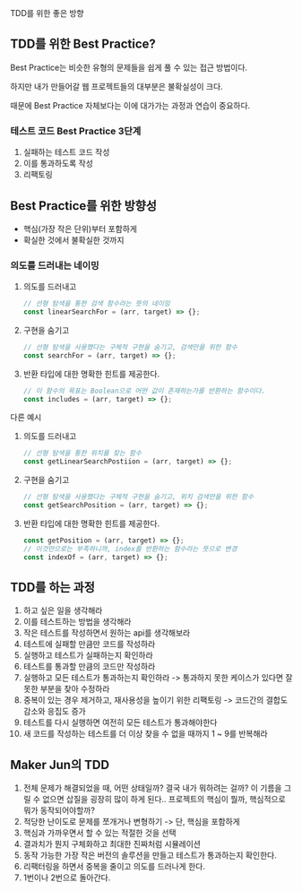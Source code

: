 TDD를 위한 좋은 방향

## TDD를 위한 Best Practice?

Best Practice는 비슷한 유형의 문제들을 쉽게 풀 수 있는 접근 방법이다.

하지만 내가 만들어갈 웹 프로젝트들의 대부분은 불확실성이 크다.

때문에 Best Practice 자체보다는 이에 대가가는 과정과 연습이 중요하다.

### 테스트 코드 Best Practice 3단계

1. 실패하는 테스트 코드 작성
2. 이를 통과하도록 작성
3. 리팩토링

## Best Practice를 위한 방향성

- 핵심(가장 작은 단위)부터 포함하게
- 확실한 것에서 불확실한 것까지

### 의도를 드러내는 네이밍

1. 의도를 드러내고
   ```js
   // 선형 탐색을 통한 검색 함수라는 뜻의 네이밍
   const linearSearchFor = (arr, target) => {};
   ```
2. 구현을 숨기고
   ```js
   // 선형 탐색을 사용했다는 구체적 구현을 숨기고, 검색만을 위한 함수
   const searchFor = (arr, target) => {};
   ```
3. 반환 타입에 대한 명확한 힌트를 제공한다.
   ```js
   // 이 함수의 목표는 Boolean으로 어떤 값이 존재하는가를 반환하는 함수이다.
   const includes = (arr, target) => {};
   ```

다른 예시

1. 의도를 드러내고
   ```js
   // 선형 탐색을 통한 위치를 찾는 함수
   const getLinearSearchPostiion = (arr, target) => {};
   ```
2. 구현을 숨기고
   ```js
   // 선형 탐색을 사용했다는 구체적 구현을 숨기고, 위치 검색만을 위한 함수
   const getSearchPosition = (arr, target) => {};
   ```
3. 반환 타입에 대한 명확한 힌트를 제공한다.
   ```js
   const getPosition = (arr, target) => {};
   // 이것만으로는 부족하니까, index를 반환하는 함수라는 뜻으로 변경
   const indexOf = (arr, target) => {};
   ```

## TDD를 하는 과정

1. 하고 싶은 일을 생각해라
2. 이를 테스트하는 방법을 생각해라
3. 작은 테스트를 작성하면서 원하는 api를 생각해보라
4. 테스트에 실패할 만큼만 코드를 작성하라
5. 실행하고 테스트가 실패하는지 확인하라
6. 테스트를 통과할 만큼의 코드만 작성하라
7. 실행하고 모든 테스트가 통과하는지 확인하라
   -> 통과하지 못한 케이스가 있다면 잘못한 부분을 찾아 수정하라
8. 중복이 있는 경우 제거하고, 재사용성을 높이기 위한 리팩토링
   -> 코드간의 결합도 감소와 응집도 증가
9. 테스트를 다시 실행하면 여전히 모든 테스트가 통과해야한다
10. 새 코드를 작성하는 테스트를 더 이상 찾을 수 없을 때까지 1 ~ 9를 반복해라

## Maker Jun의 TDD

1. 전체 문제가 해결되었을 때, 어떤 상태일까? 결국 내가 뭐하려는 걸까?
   이 기름을 그릴 수 없으면 삽질을 굉장히 많이 하게 된다.. 프로젝트의 핵심이 뭘까, 핵심적으로 뭐가 동작되어야할까?
2. 적당한 난이도로 문제를 쪼개거나 변형하기 -> 단, 핵심을 포함하게
3. 핵심과 가까우면서 할 수 있는 적절한 것을 선택
4. 결과치가 뭔지 구체화하고 최대한 진짜처럼 시뮬레이션
5. 동작 가능한 가장 작은 버전의 솔루션을 만들고 테스트가 통과하는지 확인한다.
6. 리팩터링을 하면서 중복을 줄이고 의도를 드러나게 한다.
7. 1번이나 2번으로 돌아간다.
